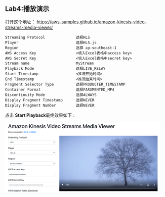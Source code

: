## Lab4:播放演示

打开这个地址：
https://aws-samples.github.io/amazon-kinesis-video-streams-media-viewer/

```
Streaming Protocol              选择HLS
Player                          选择HLS.js
Region                          选择 ap-southeast-1
AWS Access Key                  <填入Excel表格中access key>
AWS Secret Key                  <填入Excel表格中secret key>
Stream name                     MyStream
Playback Mode                   选择LIVE_RELAY
Start Timestamp                 <推流开始时间>
End Timestamp                   <推流结束时间>
Fragment Selector Type          选择PRODUCTER_TIMESTAMP
Container Format                选择FARGMENTED_MP4
Discontinuity Mode              选择ALWAYS
Display Fragment Timestamp      选择NEVER
Display Fragment Number         选择NEVER
```
点击 **Start Playback**最终效果如下：

![](../md_images/kvs_play_0.png)